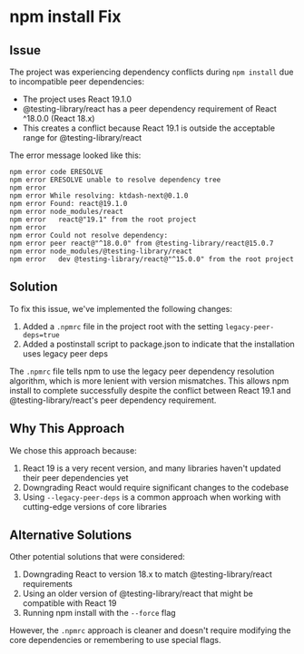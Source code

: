 # npm install Fix

## Issue

The project was experiencing dependency conflicts during `npm install` due to incompatible peer dependencies:

- The project uses React 19.1.0
- @testing-library/react has a peer dependency requirement of React ^18.0.0 (React 18.x)
- This creates a conflict because React 19.1 is outside the acceptable range for @testing-library/react

The error message looked like this:

```
npm error code ERESOLVE
npm error ERESOLVE unable to resolve dependency tree
npm error 
npm error While resolving: ktdash-next@0.1.0
npm error Found: react@19.1.0
npm error node_modules/react
npm error   react@"19.1" from the root project
npm error 
npm error Could not resolve dependency:
npm error peer react@"^18.0.0" from @testing-library/react@15.0.7
npm error node_modules/@testing-library/react
npm error   dev @testing-library/react@"^15.0.0" from the root project
```

## Solution

To fix this issue, we've implemented the following changes:

1. Added a `.npmrc` file in the project root with the setting `legacy-peer-deps=true`
2. Added a postinstall script to package.json to indicate that the installation uses legacy peer deps

The `.npmrc` file tells npm to use the legacy peer dependency resolution algorithm, which is more lenient with version mismatches. This allows npm install to complete successfully despite the conflict between React 19.1 and @testing-library/react's peer dependency requirement.

## Why This Approach

We chose this approach because:

1. React 19 is a very recent version, and many libraries haven't updated their peer dependencies yet
2. Downgrading React would require significant changes to the codebase
3. Using `--legacy-peer-deps` is a common approach when working with cutting-edge versions of core libraries

## Alternative Solutions

Other potential solutions that were considered:

1. Downgrading React to version 18.x to match @testing-library/react requirements
2. Using an older version of @testing-library/react that might be compatible with React 19
3. Running npm install with the `--force` flag

However, the `.npmrc` approach is cleaner and doesn't require modifying the core dependencies or remembering to use special flags.